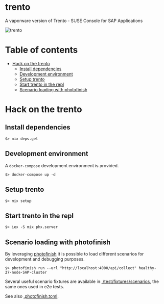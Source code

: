 # trento

A vaporware version of Trento - SUSE Console for SAP Applications

![trento](https://user-images.githubusercontent.com/828651/144742801-88d49dcd-9d7d-4086-8d7e-b77db9a57de8.jpg)

# Table of contents

- [Hack on the trento](#hack-on-the-trento)
  - [Install dependencies](#install-dependencies)
  - [Development environment](#development-environment)
  - [Setup trento](#setup-trento)
  - [Start trento in the repl](#start-trento-in-the-repl)
  - [Scenario loading with photofinish](#scenario-loading-with-photofinish)

# Hack on the trento

## Install dependencies

```
$> mix deps.get
```

## Development environment
A `docker-compose` development environment is provided.

```
$> docker-compose up -d
```

## Setup trento

```
$> mix setup
```

## Start trento in the repl

```
$> iex -S mix phx.server
```

## Scenario loading with photofinish

By leveraging [photofinish](https://github.com/trento-project/photofinish) it is possible to load different scenarios for development and debugging purposes.

```
$> photofinish run --url "http://localhost:4000/api/collect" healthy-27-node-SAP-cluster
```
Several useful scenario fixtures are available in [./test/fixtures/scenarios](./test/fixtures/scenarios/), the same ones used in e2e tests.

See also [.photofinish.toml](./.photofinish.toml).